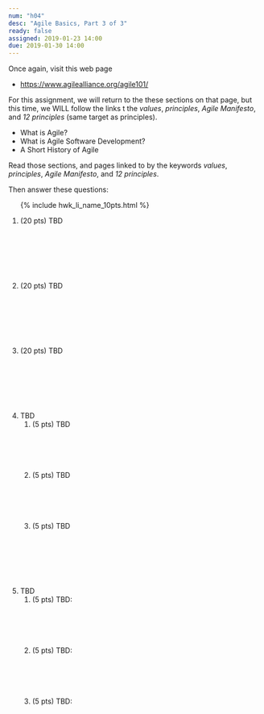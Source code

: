 ```yaml
---
num: "h04"
desc: "Agile Basics, Part 3 of 3"
ready: false
assigned: 2019-01-23 14:00
due: 2019-01-30 14:00
---
```



Once again, visit this web page

* <https://www.agilealliance.org/agile101/>

For this assignment, we will return to the these sections on that page, but this time, we WILL follow the links t
the *values*, *principles*,  *Agile Manifesto*, and *12 principles* (same target as principles).

* What is Agile?
* What is Agile Software Development?
* A Short History of Agile

Read those sections, and pages linked to by the keywords *values*, *principles*,  *Agile Manifesto*, and *12 principles*.

Then answer these questions:

<ol>

{% include hwk_li_name_10pts.html %}

<li style="margin-bottom:8em;" markdown="1"> (20 pts) TBD
</li>

<li style="margin-bottom:8em;" markdown="1"> (20 pts) TBD
</li>

<li style="margin-bottom:8em;" markdown="1"> (20 pts) TBD

<div class="pagebreak">
</div>
</li>


<li style="margin-bottom:8em;" markdown="1">  TBD

<ol>
<li style="margin-bottom:6em;" markdown="1">
(5 pts) TBD



</li>

<li style="margin-bottom:6em;" markdown="1">
(5 pts) TBD
</li>

<li style="margin-bottom:6em;" markdown="1">
(5 pts) TBD
</li>
</ol>

</li>

<li style="margin-bottom:8em;" markdown="1"> TBD

<ol>
<li style="margin-bottom:6em;" markdown="1">
(5 pts) TBD:
</li>

<li style="margin-bottom:6em;" markdown="1">
(5 pts) TBD:
</li>

<li style="margin-bottom:6em;" markdown="1">
(5 pts) TBD:
</li>
</ol>

</li>

</ol>
